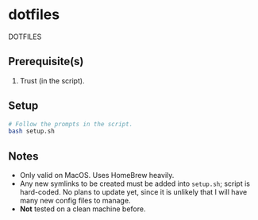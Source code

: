 # dotfiles

DOTFILES

## Prerequisite(s)

1. Trust (in the script).

## Setup

```bash
# Follow the prompts in the script.
bash setup.sh
```

## Notes

- Only valid on MacOS. Uses HomeBrew heavily.
- Any new symlinks to be created must be added into `setup.sh`; script is
  hard-coded. No plans to update yet, since it is unlikely that I will have many
  new config files to manage.
- **Not** tested on a clean machine before.
